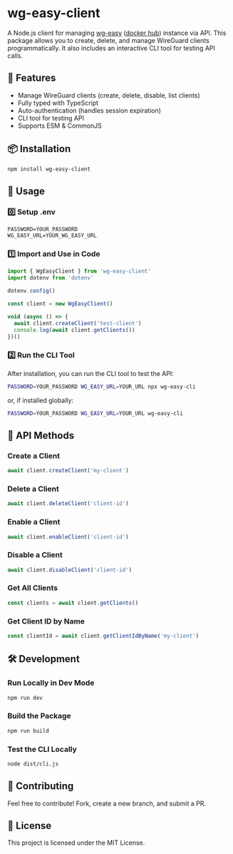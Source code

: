 # wg-easy-client

A Node.js client for managing [wg-easy](https://github.com/wg-easy/wg-easy) ([docker hub](https://hub.docker.com/r/weejewel/wg-easy)) instance via API. This package allows you to create, delete, and manage WireGuard clients programmatically. It also includes an interactive CLI tool for testing API calls.

## 🚀 Features

- Manage WireGuard clients (create, delete, disable, list clients)
- Fully typed with TypeScript
- Auto-authentication (handles session expiration)
- CLI tool for testing API
- Supports ESM & CommonJS

## 📦 Installation

```sh
npm install wg-easy-client
```

## 🚀 Usage

### 0️⃣ Setup .env

```
PASSWORD=YOUR_PASSWORD
WG_EASY_URL=YOUR_WG_EASY_URL
```

### 1️⃣ Import and Use in Code

```ts
import { WgEasyClient } from 'wg-easy-client'
import dotenv from 'dotenv'

dotenv.config()

const client = new WgEasyClient()

void (async () => {
  await client.createClient('test-client')
  console.log(await client.getClients())
})()
```

### 2️⃣ Run the CLI Tool

After installation, you can run the CLI tool to test the API:

```sh
PASSWORD=YOUR_PASSWORD WG_EASY_URL=YOUR_URL npx wg-easy-cli
```

or, if installed globally:

```sh
PASSWORD=YOUR_PASSWORD WG_EASY_URL=YOUR_URL wg-easy-cli
```

## 🔧 API Methods

### Create a Client

```ts
await client.createClient('my-client')
```

### Delete a Client

```ts
await client.deleteClient('client-id')
```

### Enable a Client

```ts
await client.enableClient('client-id')
```

### Disable a Client

```ts
await client.disableClient('client-id')
```

### Get All Clients

```ts
const clients = await client.getClients()
```

### Get Client ID by Name

```ts
const clientId = await client.getClientIdByName('my-client')
```

## 🛠 Development

### Run Locally in Dev Mode

```sh
npm run dev
```

### Build the Package

```sh
npm run build
```

### Test the CLI Locally

```sh
node dist/cli.js
```

## 📢 Contributing

Feel free to contribute! Fork, create a new branch, and submit a PR.

## 📝 License

This project is licensed under the MIT License.
